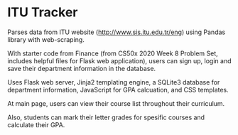 # ITU Tracker

Parses data from ITU website (http://www.sis.itu.edu.tr/eng) using Pandas library with web-scraping.

With starter code from Finance (from CS50x 2020 Week 8 Problem Set, includes helpful files for Flask web application), users can sign up, login and save their department information
in the database.

Uses Flask web server, Jinja2 templating engine, a SQLite3 database for department information, JavaScript for GPA calcuation, and CSS templates.

At main page, users can view their course list throughout their curriculum.

Also, students can mark their letter grades for spesific courses and calculate their GPA.
